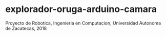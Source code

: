 # explorador-oruga-arduino-camara
Proyecto de Robotica, Ingenieria en Computacion, Universidad Autonoma de Zacatecas, 2018
